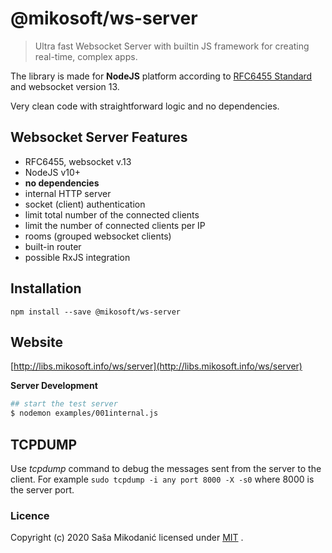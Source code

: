 # @mikosoft/ws-server
> Ultra fast Websocket Server with builtin JS framework for creating real-time, complex apps.

The library is made for **NodeJS** platform according to [RFC6455 Standard](https://tools.ietf.org/html/rfc6455) and websocket version 13.

Very clean code with straightforward logic and no dependencies.



## Websocket Server Features
- RFC6455, websocket v.13
- NodeJS v10+
- **no dependencies**
- internal HTTP server
- socket (client) authentication
- limit total number of the connected clients
- limit the number of connected clients per IP
- rooms (grouped websocket clients)
- built-in router
- possible RxJS integration



## Installation
```
npm install --save @mikosoft/ws-server
```


## Website
[http://libs.mikosoft.info/ws/server](http://libs.mikosoft.info/ws/server)




**Server Development**
```bash
## start the test server
$ nodemon examples/001internal.js
```


## TCPDUMP
Use *tcpdump* command to debug the messages sent from the server to the client.
For example ```sudo tcpdump -i any port 8000 -X -s0``` where 8000 is the server port.


### Licence
Copyright (c) 2020 Saša Mikodanić licensed under [MIT](../LICENSE) .

